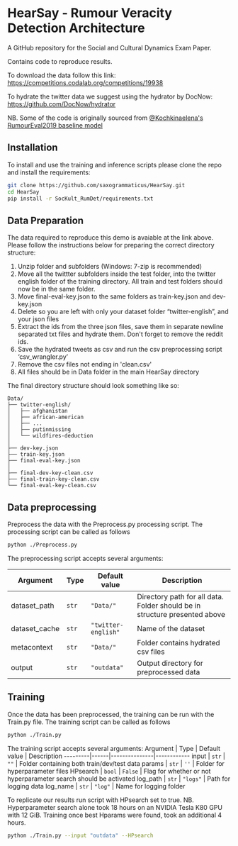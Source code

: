 # HearSay - Rumour Veracity Detection Architecture

A GitHub repository for the Social and Cultural Dynamics Exam Paper.

Contains code to reproduce results.

To download the data follow this link: https://competitions.codalab.org/competitions/19938

To hydrate the twitter data we suggest using the hydrator by DocNow: https://github.com/DocNow/hydrator

NB. Some of the code is originally sourced from [@Kochkinaelena's RumourEval2019 baseline model](https://github.com/kochkinaelena/RumourEval2019)
## Installation

To install and use the training and inference scripts please clone the repo and install the requirements:

```bash
git clone https://github.com/saxogrammaticus/HearSay.git
cd HearSay
pip install -r SocKult_RumDet/requirements.txt
```

## Data Preparation

The data required to reproduce this demo is avaiable at the link above. Please follow the instructions below for preparing the correct directory structure:
1. Unzip folder and subfolders (Windows: 7-zip is recommended)
2. Move all the twittter subfolders inside the test folder, into the twitter english folder of the training directory. All train and test folders should now be in the same folder.
3. Move final-eval-key.json to the same folders as train-key.json and dev-key.json
4. Delete so you are left with only your dataset folder “twitter-english”, and your json files
5. Extract the ids from the three json files, save them in separate newline separated txt files and hydrate them. Don't forget to remove the reddit ids.
6. Save the hydrated tweets as csv and run the csv preprocessing script ‘csv_wrangler.py’
7. Remove the csv files not ending in 'clean.csv'
8. All files should be in Data folder in the main HearSay directory

The final directory  structure should look something like so:

```
Data/
├── twitter-english/
│   ├── afghanistan
│   ├── african-american
│   ├── ...
│   ├── putinmissing
│   └── wildfires-deduction
│
├── dev-key.json
├── train-key.json  
├── final-eval-key.json
│
├── final-dev-key-clean.csv
├── final-train-key-clean.csv  
└── final-eval-key-clean.csv
```

## Data preprocessing

Preprocess the data with the Preprocess.py processing script.
The processing script can be called as follows

```bash
python ./Preprocess.py 
```
The preprocessing script accepts several arguments:

Argument | Type | Default value | Description
---------|------|---------------|------------
dataset_path | `str` | `"Data/"` | Directory path for all data. Folder should be in structure presented above
dataset_cache | `str` | `"twitter-english"` | Name of the dataset
metacontext | `str` | `"Data/"` | Folder contains hydrated csv files
output | `str` | `"outdata"` | Output directory for preprocessed data



## Training

Once the data has been preprocessed, the training can be run with the Train.py file.
The training script can be called as follows

```bash
python ./Train.py 
```
The training script accepts several arguments:
Argument | Type | Default value | Description
---------|------|---------------|------------
input | `str` | `""` | Folder containing both train/dev/test data
params | `str` | `''` | Folder for hyperparameter files
HPsearch | `bool` | `False` | Flag for whether or not hyperparameter search should be activated
log_path | `str` | `"logs"` | Path for logging data
log_name | `str` | `"log"` | Name for logging folder

To replicate our results run script with HPsearch set to true.
NB. Hyperparameter search alone took 18 hours on an NVIDIA Tesla K80 GPU with 12 GiB. 
    Training once best Hparams were found, took an additional 4 hours.
```bash
python ./Train.py --input "outdata" --HPsearch
```
